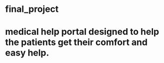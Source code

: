 # final_project
# medical help portal designed to help the patients get their  comfort and easy help.
